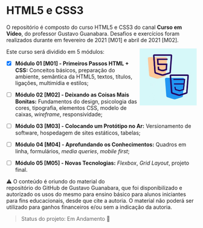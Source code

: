 # HTML5 e CSS3

O repositório é composto do curso HTML5 e CSS3 do canal **Curso em Vídeo**, do professor Gustavo Guanabara. Desafios e exercícios foram realizados durante em fevereiro de 2021 [M01] e abril de 2021 [M02].

<img src="htmlcss.jpg" alt="mascote Guanabara HTML5" width="30%" align="right"/>Este curso será dividido em 5 módulos:



- [x] **Módulo 01 [M01] - Primeiros Passos HTML + CSS:** Conceitos básicos, preparação do ambiente, semântica da HTML5, textos, títulos, ligações, multimídia e estilos;
- [ ] **Módulo 02 [M02] - Deixando as Coisas Mais Bonitas:** Fundamentos do design, psicologia das cores, tipografia, elementos CSS, modelo de caixas, *wireframe*, responsividade;
- [ ] **Módulo 03 [M03] - Colocando um Protótipo no Ar:** Versionamento de software, hospedagem de sites estáticos, tabelas;
- [ ] **Módulo 04 [M04] - Aprofundando os Conhecimentos:** Quadros em linha, formulários, *media queries*, *mobile first*;
- [ ] **Módulo 05 [M05] - Novas Tecnologias:** *Flexbox*, *Grid Layout*, projeto final.



:warning: O conteúdo é oriundo do material do <a href="https://gustavoguanabara.github.io" style="text-decoration:none">repositório do GitHub de Gustavo Guanabara</a>, que foi disponibilizado e autorizado os usos do mesmo para ensino básico para alunos iniciantes para fins educacionais, desde que cite a autoria. O material não poderá ser utilizado para ganhos financeiros e/ou sem a indicação da autoria.



> Status do projeto: Em Andamento :pencil:



